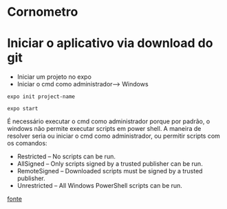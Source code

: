 # Cornometro

# Iniciar o aplicativo via download do git  


* Iniciar um projeto no expo  
* Iniciar o cmd como administrador--> Windows    
```
expo init project-name
```
```
expo start
```

É necessário executar o cmd como administrador porque por padrão, o windows não permite executar scripts em power shell. A maneira de resolver seria ou iniciar o cmd como administrador, ou permitir scripts com os comandos:  
* Restricted – No scripts can be run.
* AllSigned – Only scripts signed by a trusted publisher can be run.
* RemoteSigned – Downloaded scripts must be signed by a trusted publisher.
* Unrestricted – All Windows PowerShell scripts can be run.

[fonte](https://tecadmin.net/powershell-running-scripts-is-disabled-system) 

